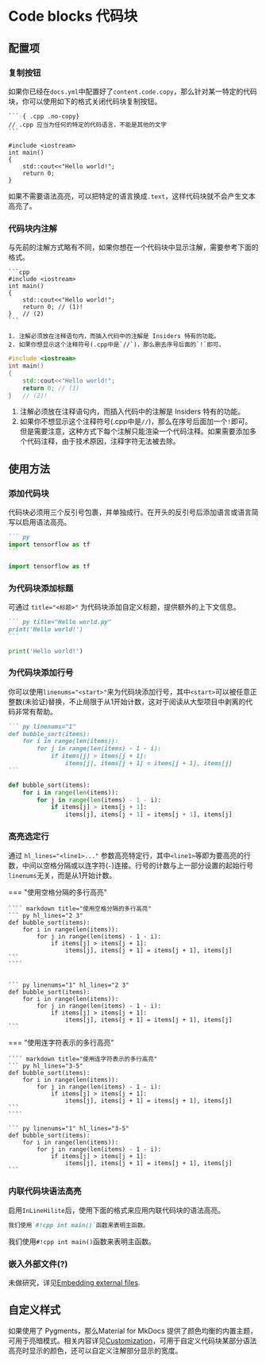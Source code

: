 # Code blocks 代码块

## 配置项

### 复制按钮

如果你已经在`docs.yml`中配置好了`content.code.copy`，那么针对某一特定的代码块，你可以使用如下的格式关闭代码块复制按钮。

````text
``` { .cpp .no-copy}
// .cpp 应当为任何的特定的代码语言，不能是其他的文字
```
````

```{ .cpp .no-copy}
#include <iostream>
int main()
{
    std::cout<<"Hello world!";
    return 0;
}
```

如果不需要语法高亮，可以把特定的语言换成`.text`，这样代码块就不会产生文本高亮了。

### 代码块内注解

与先前的注解方式略有不同，如果你想在一个代码块中显示注解，需要参考下面的格式。

````text
```cpp
#include <iostream>
int main()
{
    std::cout<<"Hello world!";
    return 0; // (1)!
}   // (2)
```

1. 注解必须放在注释语句内，而插入代码中的注解是 Insiders 特有的功能。
2. 如果你想显示这个注释符号(.cpp中是`//`)，那么删去序号后面的`!`即可。
````

```cpp
#include <iostream>
int main()
{
    std::cout<<"Hello world!";
    return 0; // (1)
}   // (2)!
```

1. 注解必须放在注释语句内，而插入代码中的注解是 Insiders 特有的功能。
2. 如果你不想显示这个注释符号(.cpp中是`//`)，那么在序号后面加一个`!`即可。但是需要注意，这种方式下每个注解只能渲染一个代码注释。如果需要添加多个代码注释，由于技术原因，注释字符无法被去除。

## 使用方法

### 添加代码块

代码块必须用三个反引号包裹，并单独成行。在开头的反引号后添加语言或语言简写以启用语法高亮。

````Markdown title="添加代码块"
``` py
import tensorflow as tf
```
````

```py
import tensorflow as tf
```

### 为代码块添加标题

可通过 `title="<标题>"` 为代码块添加自定义标题，提供额外的上下文信息。

````Markdown title="添加代码块标题"
``` py title="Hello world.py"
print('Hello world!')
```
````

``` py title="Hello world.py"
print('Hello world!')
```

### 为代码块添加行号

你可以使用`linenums="<start>"`来为代码块添加行号，其中`<start>`可以被任意正整数(未验证)替换，不止局限于从1开始计数，这对于阅读从大型项目中剥离的代码非常有帮助。

````Markdown title="带行号的代码块"
``` py linenums="1"
def bubble_sort(items):
    for i in range(len(items)):
        for j in range(len(items) - 1 - i):
            if items[j] > items[j + 1]:
                items[j], items[j + 1] = items[j + 1], items[j]
```
````

``` py linenums="1"
def bubble_sort(items):
    for i in range(len(items)):
        for j in range(len(items) - 1 - i):
            if items[j] > items[j + 1]:
                items[j], items[j + 1] = items[j + 1], items[j]
```

### 高亮选定行

通过 `hl_lines="<line1>..."` 参数高亮特定行，其中`<line1>`等即为要高亮的行数，中间以空格分隔或以连字符(`-`)连接。行号的计数与上一部分设置的起始行号`linenums`无关，而是从1开始计数。

=== "使用空格分隔的多行高亮"

    ```` markdown title="使用空格分隔的多行高亮"
    ``` py hl_lines="2 3"
    def bubble_sort(items):
        for i in range(len(items)):
            for j in range(len(items) - 1 - i):
                if items[j] > items[j + 1]:
                    items[j], items[j + 1] = items[j + 1], items[j]
    ```
    ````


    ``` py linenums="1" hl_lines="2 3"
    def bubble_sort(items):
        for i in range(len(items)):
            for j in range(len(items) - 1 - i):
                if items[j] > items[j + 1]:
                    items[j], items[j + 1] = items[j + 1], items[j]
    ```

=== "使用连字符表示的多行高亮"

    ```` markdown title="使用连字符表示的多行高亮"
    ``` py hl_lines="3-5"
    def bubble_sort(items):
        for i in range(len(items)):
            for j in range(len(items) - 1 - i):
                if items[j] > items[j + 1]:
                    items[j], items[j + 1] = items[j + 1], items[j]
    ```
    ````

    ``` py linenums="1" hl_lines="3-5"
    def bubble_sort(items):
        for i in range(len(items)):
            for j in range(len(items) - 1 - i):
                if items[j] > items[j + 1]:
                    items[j], items[j + 1] = items[j + 1], items[j]
    ```

### 内联代码块语法高亮

启用`InLineHilite`后，使用下面的格式来应用内联代码块的语法高亮。

```Markdown title="内联代码块高亮"
我们使用`#!cpp int main()`函数来表明主函数。
```

我们使用`#!cpp int main()`函数来表明主函数。

### 嵌入外部文件(?)

未做研究，详见[Embedding external files](https://squidfunk.github.io/mkdocs-material/reference/code-blocks/#embedding-external-files).

## 自定义样式

如果使用了 Pygments，那么Material for MkDocs 提供了颜色均衡的内置主题，可用于亮暗模式。相关内容详见[Customization](https://squidfunk.github.io/mkdocs-material/reference/code-blocks/#customization)，可用于自定义代码块某部分语法高亮时显示的颜色，还可以自定义注解部分显示的宽度。

